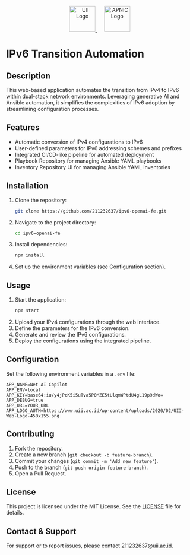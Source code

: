<p align="center">
  <a href="https://uii.ac.id/" target="blank">
    <img src="https://www.uii.ac.id/wp-content/uploads/2020/02/UII-Web-Logo-450x155.png" height="70px" alt="UII Logo"/>
  </a>
  &nbsp;&nbsp;&nbsp;&nbsp;
  <a href="https://apnic.foundation" target="blank">
    <img src="https://apnic.foundation/wp-content/uploads/2023/04/Foundation-logo.png" height="70px" alt="APNIC Logo"/>
  </a>
</p>

# IPv6 Transition Automation

## Description
This web-based application automates the transition from IPv4 to IPv6 within dual-stack network environments. Leveraging generative AI and Ansible automation, it simplifies the complexities of IPv6 adoption by streamlining configuration processes.

## Features
- Automatic conversion of IPv4 configurations to IPv6
- User-defined parameters for IPv6 addressing schemes and prefixes
- Integrated CI/CD-like pipeline for automated deployment
- Playbook Repository for managing Ansible YAML playbooks
- Inventory Repository UI for managing Ansible YAML inventories

## Installation
1. Clone the repository:
    ```bash
    git clone https://github.com/211232637/ipv6-openai-fe.git
    ```
2. Navigate to the project directory:
    ```bash
    cd ipv6-openai-fe
    ```
3. Install dependencies:
    ```bash
    npm install
    ```
4. Set up the environment variables (see Configuration section).

## Usage
1. Start the application:
    ```bash
    npm start
    ```
2. Upload your IPv4 configurations through the web interface.
3. Define the parameters for the IPv6 conversion.
4. Generate and review the IPv6 configurations.
5. Deploy the configurations using the integrated pipeline.

## Configuration
Set the following environment variables in a `.env` file:
```env
APP_NAME=Net AI Copilot
APP_ENV=local
APP_KEY=base64:iu/y4jPcK5i5uTva5P0MZE5tUlqmWPtdU4gL19p9dWo=
APP_DEBUG=true
APP_URL=YOUR_URL
APP_LOGO_AUTH=https://www.uii.ac.id/wp-content/uploads/2020/02/UII-Web-Logo-450x155.png
```

## Contributing
1. Fork the repository.
2. Create a new branch (`git checkout -b feature-branch`).
3. Commit your changes (`git commit -m 'Add new feature'`).
4. Push to the branch (`git push origin feature-branch`).
5. Open a Pull Request.

## License
This project is licensed under the MIT License. See the [LICENSE](LICENSE) file for details.

## Contact & Support
For support or to report issues, please contact [211232637@uii.ac.id](mailto:211232637@uii.ac.id).
